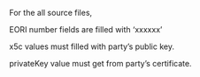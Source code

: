 For the all source files,

EORI number fields are filled with ‘xxxxxx’

x5c values must filled with party’s public key.

privateKey value must get from party’s certificate. 